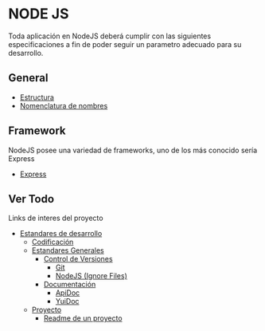 # NODE JS
Toda aplicación en NodeJS deberá cumplir con las siguientes especificaciones a fin de poder seguir un parametro adecuado para su desarrollo.

## General

* [Estructura](estructura.md)
* [Nomenclatura de nombres](nomenclaturaName.md)

## Framework
NodeJS posee una variedad de frameworks, uno de los más conocido sería Express
* [Express](express.md)

## Ver Todo
Links de interes del proyecto
* [Estandares de desarrollo](../../../README.md)
    * [Codificación](../README.md)
    * [Estandares Generales](../../estandares-generales/README.md)
        * [Control de Versiones](../../estandares-generales/control-versiones/README.md)
            * [Git](../../estandares-generales/control-versiones/git.md)
            * [NodeJS (Ignore Files)](../../estandares-generales/control-versiones/NodeIgnore.md)
        * [Documentación](../../estandares-generales/documentacion/README.md)
            * [ApiDoc](../../estandares-generales/documentacion/apidoc.md)
            * [YuiDoc](../../estandares-generales/documentacion/yuidoc.md)
    * [Proyecto](../../proyecto/README.md)
        * [Readme de un proyecto](../../proyecto/proyecto.md)